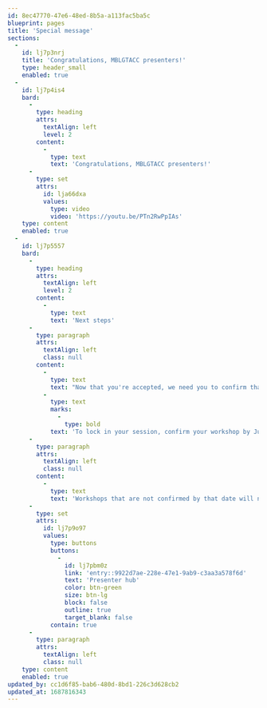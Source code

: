 ```yaml
---
id: 8ec47770-47e6-48ed-8b5a-a113fac5ba5c
blueprint: pages
title: 'Special message'
sections:
  -
    id: lj7p3nrj
    title: 'Congratulations, MBLGTACC presenters!'
    type: header_small
    enabled: true
  -
    id: lj7p4is4
    bard:
      -
        type: heading
        attrs:
          textAlign: left
          level: 2
        content:
          -
            type: text
            text: 'Congratulations, MBLGTACC presenters!'
      -
        type: set
        attrs:
          id: lja66dxa
          values:
            type: video
            video: 'https://youtu.be/PTn2RwPpIAs'
    type: content
    enabled: true
  -
    id: lj7p5557
    bard:
      -
        type: heading
        attrs:
          textAlign: left
          level: 2
        content:
          -
            type: text
            text: 'Next steps'
      -
        type: paragraph
        attrs:
          textAlign: left
          class: null
        content:
          -
            type: text
            text: "Now that you're accepted, we need you to confirm that you're planning to join us at the conference this November. "
          -
            type: text
            marks:
              -
                type: bold
            text: 'To lock in your session, confirm your workshop by July 21st. '
      -
        type: paragraph
        attrs:
          textAlign: left
          class: null
        content:
          -
            type: text
            text: 'Workshops that are not confirmed by that date will not be allocated space or included in the conference program.'
      -
        type: set
        attrs:
          id: lj7p9o97
          values:
            type: buttons
            buttons:
              -
                id: lj7pbm0z
                link: 'entry::9922d7ae-228e-47e1-9ab9-c3aa3a578f6d'
                text: 'Presenter hub'
                color: btn-green
                size: btn-lg
                block: false
                outline: true
                target_blank: false
            contain: true
      -
        type: paragraph
        attrs:
          textAlign: left
          class: null
    type: content
    enabled: true
updated_by: cc1d6f85-bab6-480d-8bd1-226c3d628cb2
updated_at: 1687816343
---
```

